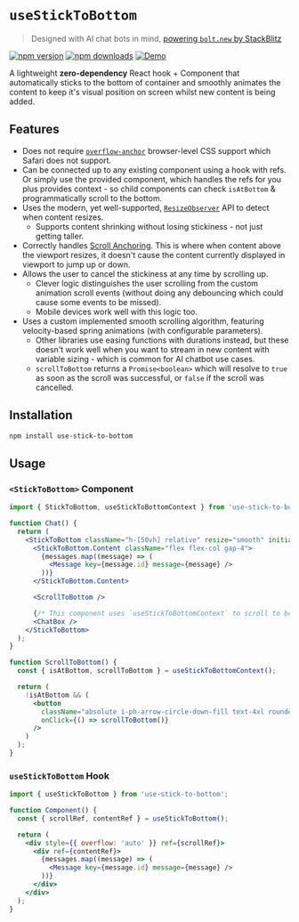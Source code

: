# `useStickToBottom`

> Designed with AI chat bots in mind, [powering `bolt.new` by StackBlitz](https://bolt.new)

[![npm version](https://img.shields.io/npm/v/use-stick-to-bottom.svg?style=flat-square)](https://www.npmjs.com/package/use-stick-to-bottom)
[![npm downloads](https://img.shields.io/npm/dm/use-stick-to-bottom.svg?style=flat-square)](https://www.npmjs.com/package/use-stick-to-bottom)
[![Demo](https://img.shields.io/badge/StackBlitz-Demo-blue.svg?style=flat-square)](https://stackblitz.com/~/github.com/samdenty/use-stick-to-bottom?file=demo/Demo.tsx)

A lightweight **zero-dependency** React hook + Component that automatically sticks to the bottom of container and smoothly animates the content to keep it's visual position on screen whilst new content is being added.

## Features

- Does not require [`overflow-anchor`](https://developer.mozilla.org/en-US/docs/Web/CSS/overflow-anchor) browser-level CSS support which Safari does not support.
- Can be connected up to any existing component using a hook with refs. Or simply use the provided component, which handles the refs for you plus provides context - so child components can check `isAtBottom` & programmatically scroll to the bottom.
- Uses the modern, yet well-supported, [`ResizeObserver`](https://developer.mozilla.org/en-US/docs/Web/API/ResizeObserver) API to detect when content resizes.
  - Supports content shrinking without losing stickiness - not just getting taller.
- Correctly handles [Scroll Anchoring](https://developer.mozilla.org/en-US/docs/Web/CSS/overflow-anchor/Guide_to_scroll_anchoring). This is where when content above the viewport resizes, it doesn't cause the content currently displayed in viewport to jump up or down.
- Allows the user to cancel the stickiness at any time by scrolling up.
  - Clever logic distinguishes the user scrolling from the custom animation scroll events (without doing any debouncing which could cause some events to be missed).
  - Mobile devices work well with this logic too.
- Uses a custom implemented smooth scrolling algorithm, featuring velocity-based spring animations (with configurable parameters).
  - Other libraries use easing functions with durations instead, but these doesn't work well when you want to stream in new content with variable sizing - which is common for AI chatbot use cases.
  - `scrollToBottom` returns a `Promise<boolean>` which will resolve to `true` as soon as the scroll was successful, or `false` if the scroll was cancelled.

## Installation

```bash
npm install use-stick-to-bottom
```

## Usage

### `<StickToBottom>` Component

```jsx
import { StickToBottom, useStickToBottomContext } from 'use-stick-to-bottom';

function Chat() {
  return (
    <StickToBottom className="h-[50vh] relative" resize="smooth" initial="smooth">
      <StickToBottom.Content className="flex flex-col gap-4">
        {messages.map((message) => (
          <Message key={message.id} message={message} />
        ))}
      </StickToBottom.Content>

      <ScrollToBottom />

      {/* This component uses `useStickToBottomContext` to scroll to bottom when the user enters a message */}
      <ChatBox />
    </StickToBottom>
  );
}

function ScrollToBottom() {
  const { isAtBottom, scrollToBottom } = useStickToBottomContext();

  return (
    !isAtBottom && (
      <button
        className="absolute i-ph-arrow-circle-down-fill text-4xl rounded-lg left-[50%] translate-x-[-50%] bottom-0"
        onClick={() => scrollToBottom()}
      />
    )
  );
}
```

### `useStickToBottom` Hook

```jsx
import { useStickToBottom } from 'use-stick-to-bottom';

function Component() {
  const { scrollRef, contentRef } = useStickToBottom();

  return (
    <div style={{ overflow: 'auto' }} ref={scrollRef}>
      <div ref={contentRef}>
        {messages.map((message) => (
          <Message key={message.id} message={message} />
        ))}
      </div>
    </div>
  );
}
```
